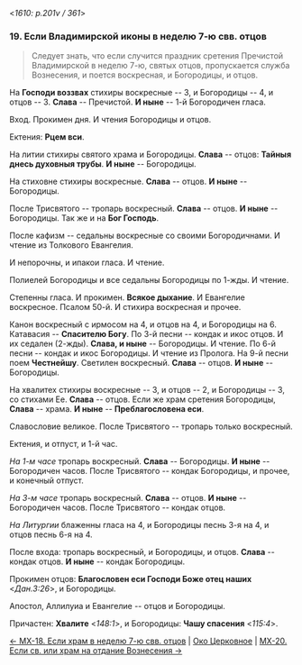 
<*1610: p.201v / 361*>

### 19. Если Владимирской иконы в неделю 7-ю свв. отцов

> Следует знать, что если случится праздник сретения Пречистой Владимирской 
> в неделю 7-ю, святых отцов, пропускается служба Вознесения, и поется воскресная, 
> и Богородицы, и отцов.

На **Господи воззвах** стихиры воскресные -- 3, и Богородицы -- 4, и отцов -- 3. 
**Слава** -- Пречистой. 
**И ныне** -- 1-й Богородичен гласа. 

Вход. Прокимен дня. И чтения Богородицы и отцов. 

Ектения: **Рцем вси**. 

На литии стихиры святого храма и Богородицы. 
**Слава** -- отцов: **Тайныя днесь духовныя трубы**. 
**И ныне** -- Богородицы. 

На стиховне стихиры воскресные. **Слава** -- отцов. **И ныне** -- Богородицы. 

После Трисвятого -- тропарь воскресный. **Слава** -- отцов. **И ныне** -- Богородицы. 
Так же и на **Бог Господь**. 

После кафизм -- седальны воскресные со своими Богородичнами. 
И чтение из Толкового Евангелия.

И непорочны, и ипакои гласа. И чтение.

Полиелей Богородицы и все седальны Богородицы по 1-жды.
И чтение. 

Степенны гласа. 
И прокимен. 
**Всякое дыхание**. 
И Евангелие воскресное. 
Псалом 50-й. И стихира воскресная и прочее. 

Канон воскресный с ирмосом на 4, и отцов на 4, и Богородицы на 6.
Катавасия -- **Спасителю Богу**. 
По 3-й песни -- кондак и икос отцов. И их седален (2-жды).
**Слава, и ныне** -- Богородицы. И чтение. 
По 6-й песни -- кондак и икос Богородицы. И чтение из Пролога. 
На 9-й песни поем **Честнейшу**. 
Светилен воскресный. **Слава** -- отцов. **И ныне** -- Богородицы. 

На хвалитех стихиры воскресные -- 3, и отцов -- 2, и Богородицы -- 3, со стихами Ее.
**Слава** -- отцов. 
Если же храм сретения Богородицы, **Слава** -- храма. 
**И ныне** -- **Преблагословена еси**.

Славословие великое. 
После Трисвятого -- тропарь только воскресный. 

Ектения, и отпуст, и 1-й час. 

*На 1-м часе* тропарь воскресный. **Слава** -- Богородицы. **И ныне** -- Богородичен часов. 
После Трисвятого -- кондак Богородицы, и прочее, и конечный отпуст. 

*На 3-м часе* тропарь воскресный. **Слава** -- отцов. **И ныне** -- Богородичен часов.
После Трисвятого -- кондак отцов.

*На Литургии* блаженны гласа на 4, и Богородицы песнь 3-я на 4, и отцов песнь 6-я на 4. 

После входа: тропарь воскресный, и Богородицы, и отцов. 
**Слава** -- кондак отцов. 
**И ныне** -- кондак Богородицы.

Прокимен отцов: **Благословен еси Господи Боже отец наших** <*Дан.3:26*>, 
и Богородицы.

Апостол, Аллилуиа и Евангелие -- отцов и Богородицы.

Причастен: **Хвалите** <*148:1*>, и Богородицы: **Чашу спасения** <*115:4*>.

[← МX-18. Если храм в неделю 7-ю свв. отцов](m_x_018.md)
| [Око Церковное](README.md)
| [МX-20. Если св. или храм на отдание Вознесения →](m_x_020.md)
